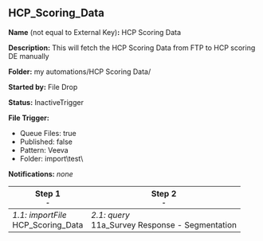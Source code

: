 ## HCP_Scoring_Data

**Name** (not equal to External Key)**:** HCP Scoring Data

**Description:** This will fetch the HCP Scoring Data from FTP to HCP scoring DE manually

**Folder:** my automations/HCP Scoring Data/

**Started by:** File Drop

**Status:** InactiveTrigger

**File Trigger:**

* Queue Files: true
* Published: false
* Pattern: Veeva
* Folder:  import\test\

**Notifications:** _none_


| Step 1<br>_<small>-</small>_ | Step 2<br>_<small>-</small>_ |
| --- | --- |
| _1.1: importFile_<br>HCP_Scoring_Data | _2.1: query_<br>11a_Survey Response - Segmentation |
